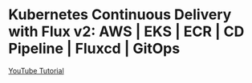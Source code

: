 # Kubernetes Continuous Delivery with Flux v2:  AWS | EKS | ECR | CD Pipeline | Fluxcd | GitOps

[YouTube Tutorial](https://youtu.be/X9R5ySkiUkc)
